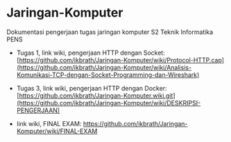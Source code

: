 # Jaringan-Komputer
Dokumentasi pengerjaan tugas jaringan komputer S2 Teknik Informatika PENS

- Tugas 1, link wiki, pengerjaan HTTP dengan Socket: [https://github.com/ikbrath/Jaringan-Komputer/wiki/Protocol-HTTP.cap](https://github.com/ikbrath/Jaringan-Komputer/wiki/Analisis-Komunikasi-TCP-dengan-Socket-Programming-dan-Wireshark) 

- Tugas 3, link wiki, pengerjaan HTTP dengan Docker: [https://github.com/ikbrath/Jaringan-Komputer.wiki.git](https://github.com/ikbrath/Jaringan-Komputer/wiki/DESKRIPSI-PENGERJAAN)

- link wiki, FINAL EXAM: https://github.com/ikbrath/Jaringan-Komputer/wiki/FINAL-EXAM

